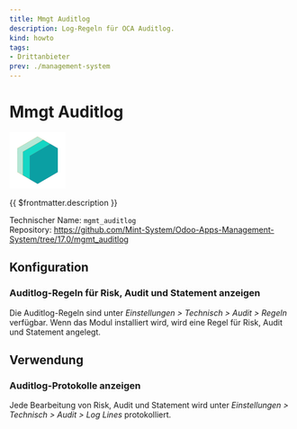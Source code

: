 ```yaml
---
title: Mmgt Auditlog
description: Log-Regeln für OCA Auditlog.
kind: howto
tags:
- Drittanbieter
prev: ./management-system
---
```


# Mmgt Auditlog
![icon_oms_box](attachments/icons_odoo_mint_system.png)

{{ $frontmatter.description }}

Technischer Name: `mgmt_auditlog`\
Repository: <https://github.com/Mint-System/Odoo-Apps-Management-System/tree/17.0/mgmt_auditlog>

## Konfiguration

### Auditlog-Regeln für Risk, Audit und Statement anzeigen

Die Auditlog-Regeln sind unter *Einstellungen > Technisch > Audit > Regeln* verfügbar. Wenn das Modul installiert wird, wird eine Regel für Risk, Audit und Statement angelegt.


## Verwendung

### Auditlog-Protokolle anzeigen

Jede Bearbeitung von Risk, Audit und Statement wird unter *Einstellungen > Technisch > Audit > Log Lines* protokolliert.

